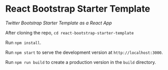 # React Bootstrap Starter Template #

_Twitter Bootstrap Starter Template as a React App_

After cloning the repo, `cd react-bootstrap-starter-template`

Run `npm install`.

Run `npm start` to serve the development version at `http://localhost:3000`.

Run `npm run build` to create a production version in the `build` directory. 

